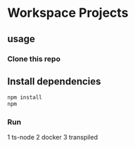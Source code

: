# Workspace Projects

## usage

### Clone this repo

## Install dependencies
```bash
npm install
npm 
```

### Run

1 ts-node
2 docker
3 transpiled


